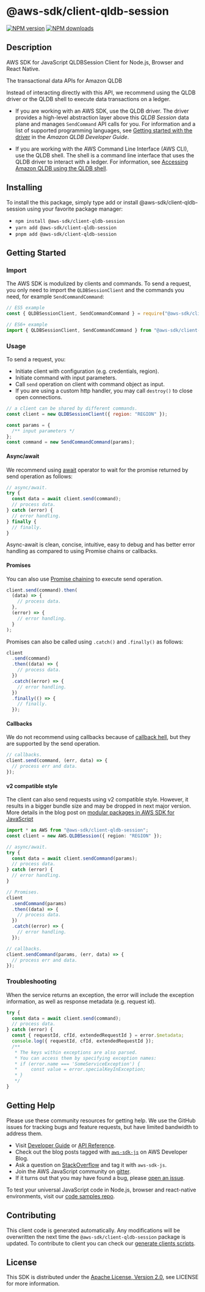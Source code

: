 # @aws-sdk/client-qldb-session

[![NPM version](https://img.shields.io/npm/v/@aws-sdk/client-qldb-session/latest.svg)](https://www.npmjs.com/package/@aws-sdk/client-qldb-session)
[![NPM downloads](https://img.shields.io/npm/dm/@aws-sdk/client-qldb-session.svg)](https://www.npmjs.com/package/@aws-sdk/client-qldb-session)

## Description

AWS SDK for JavaScript QLDBSession Client for Node.js, Browser and React Native.

<p>The transactional data APIs for Amazon QLDB</p>
<note>
<p>Instead of interacting directly with this API, we recommend using the QLDB driver
or the QLDB shell to execute data transactions on a ledger.</p>
<ul>
<li>
<p>If you are working with an AWS SDK, use the QLDB driver. The driver provides
a high-level abstraction layer above this <i>QLDB Session</i> data
plane and manages <code>SendCommand</code> API calls for you. For information and
a list of supported programming languages, see <a href="https://docs.aws.amazon.com/qldb/latest/developerguide/getting-started-driver.html">Getting started
with the driver</a> in the <i>Amazon QLDB Developer
Guide</i>.</p>
</li>
<li>
<p>If you are working with the AWS Command Line Interface (AWS CLI), use the
QLDB shell. The shell is a command line interface that uses the QLDB driver to
interact with a ledger. For information, see <a href="https://docs.aws.amazon.com/qldb/latest/developerguide/data-shell.html">Accessing Amazon QLDB using the
QLDB shell</a>.</p>
</li>
</ul>
</note>

## Installing

To install the this package, simply type add or install @aws-sdk/client-qldb-session
using your favorite package manager:

- `npm install @aws-sdk/client-qldb-session`
- `yarn add @aws-sdk/client-qldb-session`
- `pnpm add @aws-sdk/client-qldb-session`

## Getting Started

### Import

The AWS SDK is modulized by clients and commands.
To send a request, you only need to import the `QLDBSessionClient` and
the commands you need, for example `SendCommandCommand`:

```js
// ES5 example
const { QLDBSessionClient, SendCommandCommand } = require("@aws-sdk/client-qldb-session");
```

```ts
// ES6+ example
import { QLDBSessionClient, SendCommandCommand } from "@aws-sdk/client-qldb-session";
```

### Usage

To send a request, you:

- Initiate client with configuration (e.g. credentials, region).
- Initiate command with input parameters.
- Call `send` operation on client with command object as input.
- If you are using a custom http handler, you may call `destroy()` to close open connections.

```js
// a client can be shared by different commands.
const client = new QLDBSessionClient({ region: "REGION" });

const params = {
  /** input parameters */
};
const command = new SendCommandCommand(params);
```

#### Async/await

We recommend using [await](https://developer.mozilla.org/en-US/docs/Web/JavaScript/Reference/Operators/await)
operator to wait for the promise returned by send operation as follows:

```js
// async/await.
try {
  const data = await client.send(command);
  // process data.
} catch (error) {
  // error handling.
} finally {
  // finally.
}
```

Async-await is clean, concise, intuitive, easy to debug and has better error handling
as compared to using Promise chains or callbacks.

#### Promises

You can also use [Promise chaining](https://developer.mozilla.org/en-US/docs/Web/JavaScript/Guide/Using_promises#chaining)
to execute send operation.

```js
client.send(command).then(
  (data) => {
    // process data.
  },
  (error) => {
    // error handling.
  }
);
```

Promises can also be called using `.catch()` and `.finally()` as follows:

```js
client
  .send(command)
  .then((data) => {
    // process data.
  })
  .catch((error) => {
    // error handling.
  })
  .finally(() => {
    // finally.
  });
```

#### Callbacks

We do not recommend using callbacks because of [callback hell](http://callbackhell.com/),
but they are supported by the send operation.

```js
// callbacks.
client.send(command, (err, data) => {
  // process err and data.
});
```

#### v2 compatible style

The client can also send requests using v2 compatible style.
However, it results in a bigger bundle size and may be dropped in next major version. More details in the blog post
on [modular packages in AWS SDK for JavaScript](https://aws.amazon.com/blogs/developer/modular-packages-in-aws-sdk-for-javascript/)

```ts
import * as AWS from "@aws-sdk/client-qldb-session";
const client = new AWS.QLDBSession({ region: "REGION" });

// async/await.
try {
  const data = await client.sendCommand(params);
  // process data.
} catch (error) {
  // error handling.
}

// Promises.
client
  .sendCommand(params)
  .then((data) => {
    // process data.
  })
  .catch((error) => {
    // error handling.
  });

// callbacks.
client.sendCommand(params, (err, data) => {
  // process err and data.
});
```

### Troubleshooting

When the service returns an exception, the error will include the exception information,
as well as response metadata (e.g. request id).

```js
try {
  const data = await client.send(command);
  // process data.
} catch (error) {
  const { requestId, cfId, extendedRequestId } = error.$metadata;
  console.log({ requestId, cfId, extendedRequestId });
  /**
   * The keys within exceptions are also parsed.
   * You can access them by specifying exception names:
   * if (error.name === 'SomeServiceException') {
   *     const value = error.specialKeyInException;
   * }
   */
}
```

## Getting Help

Please use these community resources for getting help.
We use the GitHub issues for tracking bugs and feature requests, but have limited bandwidth to address them.

- Visit [Developer Guide](https://docs.aws.amazon.com/sdk-for-javascript/v3/developer-guide/welcome.html)
  or [API Reference](https://docs.aws.amazon.com/AWSJavaScriptSDK/v3/latest/index.html).
- Check out the blog posts tagged with [`aws-sdk-js`](https://aws.amazon.com/blogs/developer/tag/aws-sdk-js/)
  on AWS Developer Blog.
- Ask a question on [StackOverflow](https://stackoverflow.com/questions/tagged/aws-sdk-js) and tag it with `aws-sdk-js`.
- Join the AWS JavaScript community on [gitter](https://gitter.im/aws/aws-sdk-js-v3).
- If it turns out that you may have found a bug, please [open an issue](https://github.com/aws/aws-sdk-js-v3/issues/new/choose).

To test your universal JavaScript code in Node.js, browser and react-native environments,
visit our [code samples repo](https://github.com/aws-samples/aws-sdk-js-tests).

## Contributing

This client code is generated automatically. Any modifications will be overwritten the next time the `@aws-sdk/client-qldb-session` package is updated.
To contribute to client you can check our [generate clients scripts](https://github.com/aws/aws-sdk-js-v3/tree/main/scripts/generate-clients).

## License

This SDK is distributed under the
[Apache License, Version 2.0](http://www.apache.org/licenses/LICENSE-2.0),
see LICENSE for more information.
